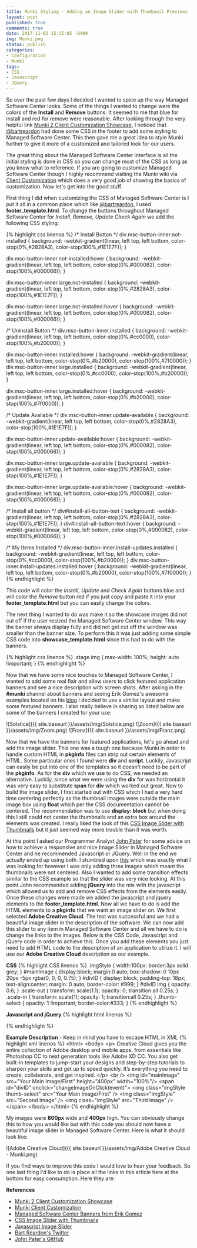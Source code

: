 ```yaml
---
title: Munki Styling - Adding an Image Slider with Thumbnail Previews
layout: post
published: true
comments: true
date: 2017-11-02 15:35:05 -0400
img: Munki.png
status: publish
categories:
- Configuration
- Munki
tags:
- CSS
- Javascript
- JQuery
---
```

So over the past few days I decided I wanted to spice up the way Managed Software Center looks. Some of the things I wanted to change were the colors of the **Install** and **Remove** buttons. It seemed to me that blue for install and red for remove were reasonable. After looking through the very helpful link [Munki 2 Client Customization Showcase](https://groups.google.com/forum/#!searchin/munki-dev/showcase%7Csort:date/munki-dev/PwvrYaqKxGc/nCvIuK8coW0J), I noticed that [@bartreardon](https://twitter.com/bartreardon) had done some CSS in the footer to add some styling to Managed Software Center. This then gave me a great idea to style Munki further to give it more of a customized and tailored look for our users.

The great thing about the Managed Software Center interface is all the initial styling is done in CSS so you can change most of the CSS as long as you know what to reference. If you are going to customize Managed Software Center though I highly recommend visiting the Munki wiki via [Client Customization](https://github.com/munki/munki/wiki/Client-Customization) which does a very good job of showing the basics of customization. Now let's get into the good stuff.

First thing I did when customizing the CSS of Managed Software Center is I put it all in a common place which like [@bartreardon](https://twitter.com/bartreardon), I used **footer_template.html**. To change the buttons throughout Managed Software Center for *Install*, *Remove*, *Update* *Check Again* we add the following CSS styling:

{% highlight css linenos %}
/* Install Button */
div.msc-button-inner.not-installed {
    background: -webkit-gradient(linear, left top, left bottom,
        color-stop(0%,#2828A3), color-stop(100%,#1E1E7F));
}

div.msc-button-inner.not-installed:hover {
    background: -webkit-gradient(linear, left top, left bottom,
        color-stop(0%,#000082), color-stop(100%,#000066));
}

div.msc-button-inner.large.not-installed {
    background: -webkit-gradient(linear, left top, left bottom,
        color-stop(0%,#2828A3), color-stop(100%,#1E1E7F));
}

div.msc-button-inner.large.not-installed:hover {
    background: -webkit-gradient(linear, left top, left bottom,
        color-stop(0%,#000082), color-stop(100%,#000066));
}

/* Uninstall Button */
div.msc-button-inner.installed {
    background: -webkit-gradient(linear, left top, left bottom,
        color-stop(0%,#cc0000), color-stop(100%,#b20000));
}

div.msc-button-inner.installed:hover {
    background: -webkit-gradient(linear, left top, left bottom,
        color-stop(0%,#b20000), color-stop(100%,#7f0000));
}
div.msc-button-inner.large.installed {
    background: -webkit-gradient(linear, left top, left bottom,
        color-stop(0%,#cc0000), color-stop(100%,#b20000));
}

div.msc-button-inner.large.installed:hover {
    background: -webkit-gradient(linear, left top, left bottom,
        color-stop(0%,#b20000), color-stop(100%,#7f0000));
}

/* Update Available */
div.msc-button-inner.update-available {
    background: -webkit-gradient(linear, left top, left bottom,
        color-stop(0%,#2828A3), color-stop(100%,#1E1E7F));
}

div.msc-button-inner.update-available:hover {
    background: -webkit-gradient(linear, left top, left bottom,
        color-stop(0%,#000082), color-stop(100%,#000066));
}

div.msc-button-inner.large.update-available {
    background: -webkit-gradient(linear, left top, left bottom,
        color-stop(0%,#2828A3), color-stop(100%,#1E1E7F));
}

div.msc-button-inner.large.update-available:hover {
    background: -webkit-gradient(linear, left top, left bottom,
        color-stop(0%,#000082), color-stop(100%,#000066));
}

/* Install all button */
div#install-all-button-text {
    background: -webkit-gradient(linear, left top, left bottom,
        color-stop(0%,#2828A3), color-stop(100%,#1E1E7F));
}
div#install-all-button-text:hover {
    background: -webkit-gradient(linear, left top, left bottom,
        color-stop(0%,#000082), color-stop(100%,#000066));
}

/* My Items Installed */
div.msc-button-inner.install-updates.installed {
    background: -webkit-gradient(linear, left top, left bottom,
        color-stop(0%,#cc0000), color-stop(100%,#b20000));
}
div.msc-button-inner.install-updates.installed:hover {
    background: -webkit-gradient(linear, left top, left bottom,
        color-stop(0%,#b20000), color-stop(100%,#7f0000));
}
{% endhighlight %}

This code will color the *Install*, *Update* and *Check Again* buttons blue and will color the *Remove* button red if you just copy and paste it into your **footer_template.html** but you can easily change the colors.

The next thing I wanted to do was make it so the showcase images did not cut off if the user resized the Managed Software Center window. This way the banner always display fully and did not get cut off the window was smaller than the banner size. To perform this it was just adding some simple CSS code into **showcase_template.html** since this had to do with the banners.

{% highlight css linenos %}
.stage img {
    max-width: 100%;
    height: auto !important;
}
{% endhighlight %}

Now that we have some nice touches to Managed Software Center, I wanted to add some real flair and allow users to click featured application banners and see a nice description with screen shots. After asking in the **#munki** channel about banners and seeing Erik Gomez's awesome examples located on his [blog](http://blog.eriknicolasgomez.com/2015/05/07/yosemite-style-banners-for-munki-2/) I decided to use a similar layout and make some featured banners. I also really believe in sharing so listed below are some of the banners I created for your use:

![Solstice]({{ site.baseurl }}/assets/img/Solstice.png)
![Zoom]({{ site.baseurl }}/assets/img/Zoom.png)
![Franz]({{ site.baseurl }}/assets/img/Franz.png)

Now that we have the banners for featured applications, let's go ahead and add the image slider. This one was a tough one because Munki in order to handle custom HTML in **pkginfo** files can strip out certain elements of HTML. Some particular ones I found were **div** and **script**. Luckily, Javascript can easily be put into one of the templates so it doesn't need to be part of the **pkginfo**. As for the **div** which we use to do CSS, we needed an alternative. Luckily, since what we were using the **div** for was horizontal it was very easy to substitute **span** for **div** which worked out great. Now to build the image slider, I first started out with CSS which I had a very hard time centering perfectly as the thumbnail images were outside the main image box using **float** which per the CSS documentation cannot be centered. The recommendation was to use **display: block** but when doing this I still could not center the thumbnails and an extra box around the elements was created. I really liked the look of this [CSS Image Slider with Thumbnails](http://thecodeplayer.com/walkthrough/css3-image-slider-with-stylized-thumbnails) but it just seemed way more trouble than it was worth.

At this point I asked our Programmer Analyst [John Pater](https://github.com/jpat14) for some advice on how to achieve a responsive and nice Image Slider in Managed Software Center and he recommended Javascript or JQuery. Well in the end we actually ended up using both. I stumbled upon [this](https://www.youtube.com/watch?v=Dc2WHsuiXos&t=1s) which was exactly what I was looking for however I was only adding three images which meant the thumbnails were not centered. Also I wanted to add some transition effects similar to the CSS example so that the slider was very nice looking. At this point John recommended adding **jQuery** into the mix with the javascript which allowed us to add and remove CSS effects from the elements easily. Once these changes were made we added the javascript and jquery elements to the **footer_template.html**. Now all we have to do is add the HTML elements to a **pkginfo** that we want an image slider on. We first selected **Adobe Creative Cloud**. The test was successful and we had a beautiful image slider in the description of the software. We can now add this slider to any item in Managed Software Center and all we have to do is change the links to the images. Below is the CSS Code, Javascript and jQuery code in order to achieve this. Once you add these elements you just need to add HTML code to the description of an application to utilize it. I will use our **Adobe Creative Cloud** description as our example.

**CSS**
{% highlight CSS linenos %}
.imgStyle {
    width:100px;
    border:3px solid grey;
}
#mainImage {
    display:block;
    margin:0 auto;
    box-shadow: 0 10px 20px -5px rgba(0, 0, 0, 0.75);
}
#divID {
    display: block;
    padding-top: 18px;
    text-align:center;
    margin: 0 auto;
    border-color: #999;
}
#divID img {
    opacity: 0.6;
}
.scale-out {
    transform: scale(1.1);
    opacity: 0;
    transition:all 0.25s;
}
.scale-in {
    transform: scale(1);
    opacity: 1;
    transition:all 0.25s;
}
.thumb-select {
    opacity: 1 !important;
    border-color:#333;
}
{% endhighlight %}

**Javascript and jQuery**
{% highlight html linenos %}
<script src="https://ajax.googleapis.com/ajax/libs/jquery/3.2.1/jquery.min.js"></script>
<script type="text/javascript">

    var images = document.getElementById("divId")
                         .getElementsByTagName("img");

    function changeImageOnClick(event)
    {
        event = event || window.event;
        var targetElement = event.target || event.srcElement;

        if (targetElement.tagName == "IMG")
        {
            $('.imgStyle').removeClass('thumb-select')
            $(targetElement).toggleClass('thumb-select')
            $('#mainImage').removeClass('scale-in')
            $('#mainImage').addClass('scale-out')
            $(".scale-out").one('transitionend webkitTransitionEnd oTransitionEnd otransitionend MSTransitionEnd',
            function()
            {
                $('#mainImage').removeClass('scale-out')
                $('#mainImage').addClass('scale-in')
                mainImage.src = targetElement.getAttribute("src");

            });
        }
    }
</script>
{% endhighlight %}

**Example Description** - Keep in mind you have to escape HTML in XML
{% highlight xml linenos %}
&lt;html&gt;
&lt;body&gt;
&lt;p&gt;
Creative Cloud gives you the entire collection of Adobe desktop and mobile apps, from essentials like Photoshop CC to next generation tools like Adobe XD CC. You also get built-in templates to jump-start your designs and step-by-step tutorials to sharpen your skills and get up to speed quickly. It’s everything you need to create, collaborate, and get inspired.
&lt;/p&gt;
&lt;br /&gt;
&lt;img id="mainImage" src="Your Main Image/First" height="400px" width="100%"/&gt;
&lt;span id="divID" onclick="changeImageOnClick(event)"&gt;
    &lt;img class="imgStyle thumb-select" src="Your Main Image/First" /&gt;
    &lt;img class="imgStyle" src="Second Image" /&gt;
    &lt;img class="imgStyle" src="Third Image" /&gt;
&lt;/span&gt;
&lt;/body&gt;
&lt;/html&gt;
{% endhighlight %}

My images were **800px** wide and **400px** high. You can obviously change this to how you would like but with this code you should now have a beautiful image slider in Managed Software Center. Here is what it should look like:

![Adobe Creative Cloud]({{ site.baseurl }}/assets/img/Adobe Creative Cloud - Munki.png)

If you find ways to improve this code I would love to hear your feedback. So one last thing I'd like to do is place all the links in this article here at the bottom for easy consumption. Here they are:

**References**
- [Munki 2 Client Customization Showcase](https://groups.google.com/forum/#!searchin/munki-dev/showcase%7Csort:date/munki-dev/PwvrYaqKxGc/nCvIuK8coW0J)
- [Munki Client Customization](https://github.com/munki/munki/wiki/Client-Customization)
- [Managed Software Center Banners from Erik Gomez](http://blog.eriknicolasgomez.com/2015/05/07/yosemite-style-banners-for-munki-2/)
- [CSS Image Slider with Thumbnails](http://thecodeplayer.com/walkthrough/css3-image-slider-with-stylized-thumbnails)
- [Javascript Image Slider](https://www.youtube.com/watch?v=Dc2WHsuiXos&t=1s)
- [Bart Reardon's Twitter](https://twitter.com/bartreardon)
- [John Pater's GitHub](https://github.com/jpat14)
